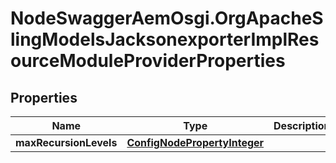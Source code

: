 # NodeSwaggerAemOsgi.OrgApacheSlingModelsJacksonexporterImplResourceModuleProviderProperties

## Properties
Name | Type | Description | Notes
------------ | ------------- | ------------- | -------------
**maxRecursionLevels** | [**ConfigNodePropertyInteger**](ConfigNodePropertyInteger.md) |  | [optional] 


